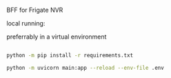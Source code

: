 

BFF for Frigate NVR

local running:

preferrably in a virtual environment

```bash

python -m pip install -r requirements.txt

python -m uvicorn main:app --reload --env-file .env